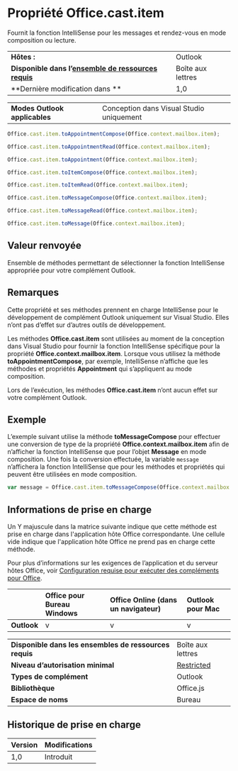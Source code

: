 
# Propriété Office.cast.item
Fournit la fonction IntelliSense pour les messages et rendez-vous en mode composition ou lecture.

|||
|:-----|:-----|
|**Hôtes :**|Outlook|
|**Disponible dans l’[ensemble de ressources requis](../../docs/overview/specify-office-hosts-and-api-requirements.md)**|Boîte aux lettres|
|**Dernière modification dans **|1,0|



|||
|:-----|:-----|
|**Modes Outlook applicables**|Conception dans Visual Studio uniquement|

```js
Office.cast.item.toAppointmentCompose(Office.context.mailbox.item);
```

```js
Office.cast.item.toAppointmentRead(Office.context.mailbox.item);
```

```js
Office.cast.item.toAppointment(Office.context.mailbox.item);
```

```js
Office.cast.item.toItemCompose(Office.context.mailbox.item);
```

```js
Office.cast.item.toItemRead(Office.context.mailbox.item);
```

```js
Office.cast.item.toMessageCompose(Office.context.mailbox.item);
```

```js
Office.cast.item.toMessageRead(Office.context.mailbox.item);
```

```js
Office.cast.item.toMessage(Office.context.mailbox.item);
```


## Valeur renvoyée

Ensemble de méthodes permettant de sélectionner la fonction IntelliSense appropriée pour votre complément Outlook.


## Remarques

Cette propriété et ses méthodes prennent en charge IntelliSense pour le développement de complément Outlook uniquement sur Visual Studio. Elles n’ont pas d’effet sur d’autres outils de développement.

Les méthodes **Office.cast.item** sont utilisées au moment de la conception dans Visual Studio pour fournir la fonction IntelliSense spécifique pour la propriété **Office.context.mailbox.item**. Lorsque vous utilisez la méthode **toAppointmentCompose**, par exemple, IntelliSense n’affiche que les méthodes et propriétés **Appointment** qui s’appliquent au mode composition.

Lors de l’exécution, les méthodes **Office.cast.item** n’ont aucun effet sur votre complément Outlook.


## Exemple

L’exemple suivant utilise la méthode **toMessageCompose** pour effectuer une conversion de type de la propriété **Office.context.mailbox.item** afin de n’afficher la fonction IntelliSense que pour l’objet **Message** en mode composition. Une fois la conversion effectuée, la variable `message` n’affichera la fonction IntelliSense que pour les méthodes et propriétés qui peuvent être utilisées en mode composition.


```js
var message = Office.cast.item.toMessageCompose(Office.context.mailbox.item);

```


## Informations de prise en charge


Un Y majuscule dans la matrice suivante indique que cette méthode est prise en charge dans l'application hôte Office correspondante. Une cellule vide indique que l'application hôte Office ne prend pas en charge cette méthode.

Pour plus d’informations sur les exigences de l’application et du serveur hôtes Office, voir [Configuration requise pour exécuter des compléments pour Office](../../docs/overview/requirements-for-running-office-add-ins.md).

||Office pour Bureau Windows|Office Online (dans un navigateur)|Outlook pour Mac|
|:-----|:-----|:-----|:-----|
|**Outlook**|v|v|v|

|||
|:-----|:-----|
|**Disponible dans les ensembles de ressources requis**|Boîte aux lettres|
|**Niveau d’autorisation minimal**|[Restricted](../../docs/develop/requesting-permissions-for-api-use-in-content-and-task-pane-add-ins.md)|
|**Types de complément**|Outlook|
|**Bibliothèque**|Office.js|
|**Espace de noms**|Bureau|

## Historique de prise en charge



|**Version**|**Modifications**|
|:-----|:-----|
|1,0|Introduit|
